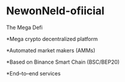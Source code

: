 # NewonNeld-ofiicial
The Mega Defi

*Mega crypto decentralized platform 

*Automated market makers (AMMs)

*Based on Binance Smart Chain (BSC/BEP20)

*End–to–end services






